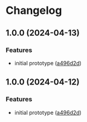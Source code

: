 # Changelog

## 1.0.0 (2024-04-13)

### Features

* initial prototype ([a496d2d](https://github.com/Samuel-Carnell/zoa/commit/a496d2dffe495cf25762141a7b2240af9e213ae0))

## 1.0.0 (2024-04-12)

### Features

* initial prototype ([a496d2d](https://github.com/Samuel-Carnell/zoa/commit/a496d2dffe495cf25762141a7b2240af9e213ae0))
